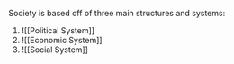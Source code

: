 Society is based off of three main structures and systems:
1. ![[Political System]]
2. ![[Economic System]]
3. ![[Social System]]